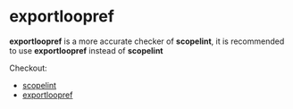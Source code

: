 
# exportloopref

**exportloopref** is a more accurate checker of **scopelint**, it is recommended to use **exportloopref** instead of **scopelint** 

Checkout:
* [scopelint](https://github.com/xxpxxxxp/intellij-plugin-golangci-lint/blob/master/explanation/scopelint.md)
* [exportloopref](https://github.com/kyoh86/exportloopref)